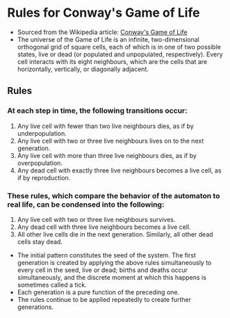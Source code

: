 # Rules for Conway's Game of Life

* Sourced from the Wikipedia article: [Conway's Game of Life][1]
* The universe of the Game of Life is an infinite, two-dimensional orthogonal grid
of square cells, each of which is in one of two possible states, live or dead
(or populated and unpopulated, respectively). Every cell interacts with its
eight neighbours, which are the cells that are horizontally, vertically, or
diagonally adjacent.

## Rules

### At each step in time, the following transitions occur:
1. Any live cell with fewer than two live neighbours dies, as if by underpopulation.
2. Any live cell with two or three live neighbours lives on to the next generation.
3. Any live cell with more than three live neighbours dies, as if by overpopulation.
4. Any dead cell with exactly three live neighbours becomes a live cell, as if by reproduction.

### These rules, which compare the behavior of the automaton to real life, can be condensed into the following:
1. Any live cell with two or three live neighbours survives.
2. Any dead cell with three live neighbours becomes a live cell.
3. All other live cells die in the next generation. Similarly, all other dead cells stay dead.

* The initial pattern constitutes the seed of the system. The first generation is
created by applying the above rules simultaneously to every cell in the seed,
live or dead; births and deaths occur simultaneously, and the discrete moment at
which this happens is sometimes called a tick.
* Each generation is a pure function of the preceding one.
* The rules continue to be applied repeatedly to create further generations.

[1]: https://en.wikipedia.org/wiki/Conway's_Game_of_Life
